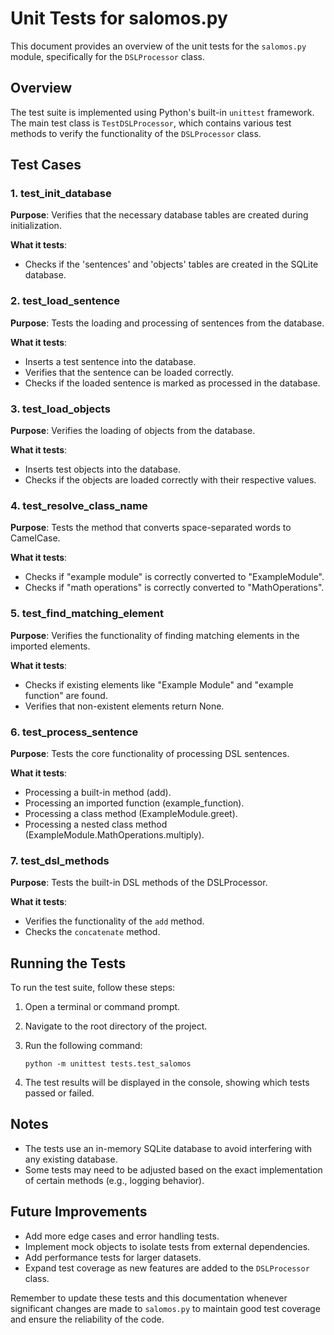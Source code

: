 # Unit Tests for salomos.py

This document provides an overview of the unit tests for the `salomos.py` module, specifically for the `DSLProcessor` class.

## Overview

The test suite is implemented using Python's built-in `unittest` framework. The main test class is `TestDSLProcessor`, which contains various test methods to verify the functionality of the `DSLProcessor` class.

## Test Cases

### 1. test_init_database

**Purpose**: Verifies that the necessary database tables are created during initialization.

**What it tests**: 
- Checks if the 'sentences' and 'objects' tables are created in the SQLite database.

### 2. test_load_sentence

**Purpose**: Tests the loading and processing of sentences from the database.

**What it tests**:
- Inserts a test sentence into the database.
- Verifies that the sentence can be loaded correctly.
- Checks if the loaded sentence is marked as processed in the database.

### 3. test_load_objects

**Purpose**: Verifies the loading of objects from the database.

**What it tests**:
- Inserts test objects into the database.
- Checks if the objects are loaded correctly with their respective values.

### 4. test_resolve_class_name

**Purpose**: Tests the method that converts space-separated words to CamelCase.

**What it tests**:
- Checks if "example module" is correctly converted to "ExampleModule".
- Checks if "math operations" is correctly converted to "MathOperations".

### 5. test_find_matching_element

**Purpose**: Verifies the functionality of finding matching elements in the imported elements.

**What it tests**:
- Checks if existing elements like "Example Module" and "example function" are found.
- Verifies that non-existent elements return None.

### 6. test_process_sentence

**Purpose**: Tests the core functionality of processing DSL sentences.

**What it tests**:
- Processing a built-in method (add).
- Processing an imported function (example_function).
- Processing a class method (ExampleModule.greet).
- Processing a nested class method (ExampleModule.MathOperations.multiply).

### 7. test_dsl_methods

**Purpose**: Tests the built-in DSL methods of the DSLProcessor.

**What it tests**:
- Verifies the functionality of the `add` method.
- Checks the `concatenate` method.

## Running the Tests

To run the test suite, follow these steps:

1. Open a terminal or command prompt.
2. Navigate to the root directory of the project.
3. Run the following command:

   ```
   python -m unittest tests.test_salomos
   ```

4. The test results will be displayed in the console, showing which tests passed or failed.

## Notes

- The tests use an in-memory SQLite database to avoid interfering with any existing database.
- Some tests may need to be adjusted based on the exact implementation of certain methods (e.g., logging behavior).

## Future Improvements

- Add more edge cases and error handling tests.
- Implement mock objects to isolate tests from external dependencies.
- Add performance tests for larger datasets.
- Expand test coverage as new features are added to the `DSLProcessor` class.

Remember to update these tests and this documentation whenever significant changes are made to `salomos.py` to maintain good test coverage and ensure the reliability of the code.
